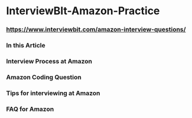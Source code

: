 # InterviewBIt-Amazon-Practice

### https://www.interviewbit.com/amazon-interview-questions/

### In this Article

### Interview Process at Amazon

### Amazon Coding Question

### Tips for interviewing at Amazon

### FAQ for Amazon

